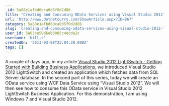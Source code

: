 ```yaml
---
_id: 5a88e1afbd6dca0d5f0d2d86
title: "Creating and Consuming OData Services using Visual Studio 2012 LightSwitch"
url: 'http://www.dotnetcurry.com/ShowArticle.aspx?ID=867'
category: 5a88e1afbd6dca0d5f0d2d86
slug: 'creating-and-consuming-odata-services-using-visual-studio-2012-lightswitch'
user_id: 5a83ce59d6eb0005c4ecda2c
username: 'bill-s'
createdOn: '2013-03-08T23:04:28.000Z'
tags: []
---
```


A couple of days ago, in my article <a href="http://www.dotnetcurry.com/ShowArticle.aspx?ID=863">Visual Studio 2012 LightSwitch - Getting Started with Building Business Applications</a>, we introduced Visual Studio 2012 LightSwitch and created an application which fetches data from SQL Server database. In the second part of this series, today we will create an OData service using WCF Data Service using “Visual Studio 2012”. We will then see how to consume this OData service in Visual Studio 2012 LightSwitch Business Application. For this demonstration, I am using Windows 7 and Visual Studio 2012.
